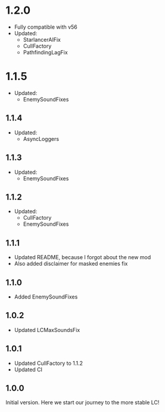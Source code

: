 # 1.2.0
- Fully compatible with v56
- Updated:
    - StarlancerAIFix
    - CullFactory
    - PathfindingLagFix

# 1.1.5
- Updated:
    - EnemySoundFixes

## 1.1.4
- Updated:
    - AsyncLoggers

## 1.1.3
- Updated:
    - EnemySoundFixes

## 1.1.2
- Updated:
    - CullFactory
    - EnemySoundFixes

## 1.1.1
- Updated README, because I forgot about the new mod
- Also added disclaimer for masked enemies fix

## 1.1.0
- Added EnemySoundFixes

## 1.0.2
- Updated LCMaxSoundsFix

## 1.0.1
- Updated CullFactory to 1.1.2
- Updated CI

## 1.0.0
Initial version. Here we start our journey to the more stable LC!
